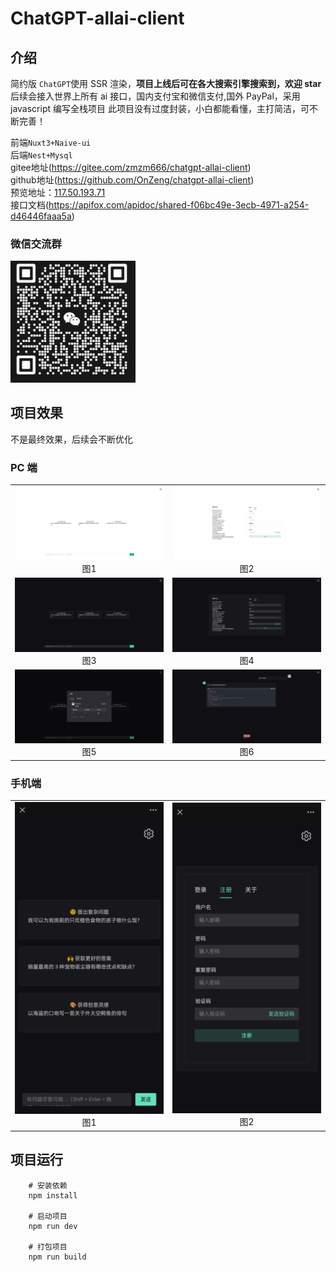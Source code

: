 # ChatGPT-allai-client

## 介绍

简约版 `ChatGPT`使用 SSR 渲染，**项目上线后可在各大搜索引擎搜索到，欢迎 star**
后续会接入世界上所有 ai 接口，国内支付宝和微信支付,国外 PayPal，采用 javascript 编写全栈项目
此项目没有过度封装，小白都能看懂，主打简洁，可不断完善！

前端`Nuxt3+Naive-ui`<br /> 
后端`Nest+Mysql` <br />
gitee地址(https://gitee.com/zmzm666/chatgpt-allai-client) <br />
github地址(https://github.com/OnZeng/chatgpt-allai-client) <br />
预览地址：[117.50.193.71](http://117.50.193.71) <br />
接口文档(https://apifox.com/apidoc/shared-f06bc49e-3ecb-4971-a254-d46446faaa5a)

### 微信交流群

<img src="./images/wx.png" width="200">

## 项目效果

不是最终效果，后续会不断优化

### PC 端

<table>
    <tr>
        <td ><center><img src="./images/8.png" width="400">图1</center></td>
        <td ><center><img src="./images/14.png" width="400">图2</center></td>
    </tr>
    <tr>
        <td ><center><img src="./images/10.png" width="400">图3</center></td>
        <td ><center><img src="./images/16.png" width="400">图4</center></td>
    </tr>
    <tr>
        <td ><center><img src="./images/7.png" width="400">图5</center></td>
        <td ><center><img src="./images/4.png" width="400">图6</center></td>
    </tr>
</table>

### 手机端

<table>
    <tr>
        <td ><center><img src="./images/2.jpg" width="400">图1</center></td>
        <td ><center><img src="./images/9.jpg" width="400">图2</center></td>
    </tr>
</table>

## 项目运行

```
    # 安装依赖
    npm install

    # 启动项目
    npm run dev

    # 打包项目
    npm run build
```
